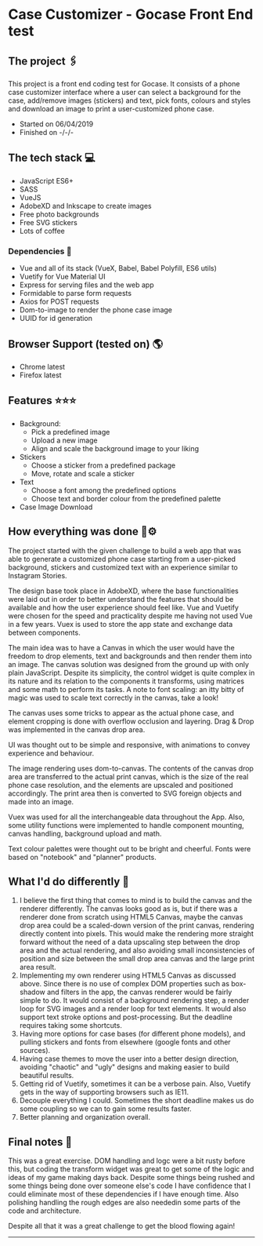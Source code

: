 Case Customizer - Gocase Front End test
===

## The project 🖇
This project is a front end coding test for Gocase. It consists of a phone case customizer interface where a user can select a background for the case, 
add/remove images (stickers) and text, pick fonts, colours and styles and download an image to print a user-customized phone case.
* Started on 06/04/2019
* Finished on -/-/-

## The tech stack 💻
* JavaScript ES6+
* SASS
* VueJS
* AdobeXD and Inkscape to create images
* Free photo backgrounds
* Free SVG stickers
* Lots of coffee


### Dependencies 🌋
* Vue and all of its stack (VueX, Babel, Babel Polyfill, ES6 utils)
* Vuetify for Vue Material UI
* Express for serving files and the web app
* Formidable to parse form requests
* Axios for POST requests
* Dom-to-image to render the phone case image
* UUID for id generation


## Browser Support (tested on) 🌎
* Chrome latest
* Firefox latest

## Features ⭐️⭐️⭐️
* Background:
  * Pick a predefined image
  * Upload a new image
  * Align and scale the background image to your liking
* Stickers
  * Choose a sticker from a predefined package
  * Move, rotate and scale a sticker
* Text
  * Choose a font among the predefined options
  * Choose text and border colour from the predefined palette
* Case Image Download


## How everything was done 🔧⚙️
The project started with the given challenge to build a web app that was able to generate a customized phone case starting from a user-picked background, stickers and customized text with an experience similar to Instagram Stories.

The design base took place in AdobeXD, where the base functionalities were laid out in order to better understand the features that should be available and how the user experience should feel like. Vue and Vuetify were chosen for the speed and practicality despite me having not used Vue in a few years. Vuex is used to store the app state and exchange data between components.

The main idea was to have a Canvas in which the user would have the freedom to drop elements, text and backgrounds and then render them into an image. The canvas solution was designed from the ground up with only plain JavaScript. Despite its simplicity, the control widget is quite complex in its nature and its relation to the components it transforms, using matrices and some math to perform its tasks. A note to font scaling: an itty bitty of magic was used to scale text correctly in the canvas, take a look!

The canvas uses some tricks to appear as the actual phone case, and element cropping is done with overflow occlusion and layering. Drag & Drop was implemented in the canvas drop area.

UI was thought out to be simple and responsive, with animations to convey experience and behaviour.

The image rendering uses dom-to-canvas. The contents of the canvas drop area are transferred to the actual print canvas, which is the size of the real phone case resolution, and the elements are upscaled and positioned accordingly. The print area then is converted to SVG foreign objects and made into an image.

Vuex was used for all the interchangeable data throughout the App. Also, some utility functions were implemented to handle component mounting, canvas handling, background upload and math.

Text colour palettes were thought out to be bright and cheerful. Fonts were based on "notebook" and "planner" products.


## What I'd do differently 🔮
1. I believe the first thing that comes to mind is to build the canvas and the renderer differently. The canvas looks good as is, but if there was a renderer done from scratch using HTML5 Canvas, maybe the canvas drop area could be a scaled-down version of the print canvas, rendering directly content into pixels. This would make the rendering more straight forward without the need of a data upscaling step between the drop area and the actual rendering, and also avoiding small inconsistencies of position and size between the small drop area canvas and the large print area result.
2. Implementing my own renderer using HTML5 Canvas as discussed above. Since there is no use of complex DOM properties such as box-shadow and filters in the app, the canvas renderer would be fairly simple to do. It would consist of a background rendering step, a render loop for SVG images and a render loop for text elements. It would also support text stroke options and post-processing. But the deadline requires taking some shortcuts.
3. Having more options for case bases (for different phone models), and pulling stickers and fonts from elsewhere (google fonts and other sources).
4. Having case themes to move the user into a better design direction, avoiding "chaotic" and "ugly" designs and making easier to build beautiful results.
5. Getting rid of Vuetify, sometimes it can be a verbose pain. Also, Vuetify gets in the way of supporting browsers such as IE11.
6. Decouple everything I could. Sometimes the short deadline makes us do some coupling so we can to gain some results faster.
7. Better planning and organization overall.

## Final notes 🧹
This was a great exercise. DOM handling and logc were a bit rusty before this, but coding the transform widget was great to get some of the logic and ideas of my game making days back. Despite some things being rushed and some things being done over someone else's code I have confidence that I could eliminate most of these dependencies if I have enough time. Also polishing handling the rough edges are also neededin some parts of the code and architecture.

Despite all that it was a great challenge to get the blood flowing again!

___